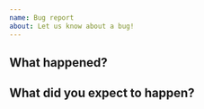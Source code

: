 ```yaml
---
name: Bug report
about: Let us know about a bug!
---
```


## What happened?

## What did you expect to happen?

